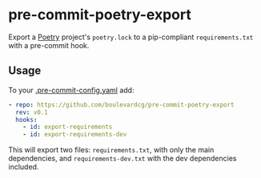 # pre-commit-poetry-export
Export a [Poetry](https://python-poetry.org) project's `poetry.lock` to a pip-compliant `requirements.txt` with a pre-commit hook.


## Usage
To your [.pre-commit-config.yaml](https://pre-commit.com/#2-add-a-pre-commit-configuration) add:

```yaml
- repo: https://github.com/boulevardcg/pre-commit-poetry-export
  rev: v0.1
  hooks:
    - id: export-requirements
    - id: export-requirements-dev
```

This will export two files: `requirements.txt`, with only the main dependencies, and `requirements-dev.txt` with the dev dependencies included.
